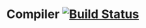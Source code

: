 Compiler [![Build Status](https://ci.appveyor.com/api/projects/status/h8p8detb9abbfec0?svg=true)](https://ci.appveyor.com/project/oxidemod/compiler)
==============
